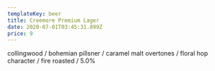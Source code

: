 ```yaml
---
templateKey: beer
title: Creemore Premium Lager
date: 2020-07-01T03:45:31.899Z
price: 9
---
```


collingwood / bohemian pillsner / caramel malt overtones / floral hop character / fire roasted / 5.0%
